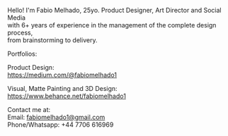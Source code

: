 Hello! I'm Fabio Melhado, 25yo. Product Designer, Art Director and Social Media<br>
with 6+ years of experience in the management of the complete design process,<br>
from brainstorming to delivery.

Portfolios:

Product Design:<br>
https://medium.com/@fabiomelhado1

Visual, Matte Painting and 3D Design:<br>
https://www.behance.net/fabiomelhado1

Contact me at:<br>
Email: fabiomelhado1@gmail.com<br>
Phone/Whatsapp: +44 7706 616969
